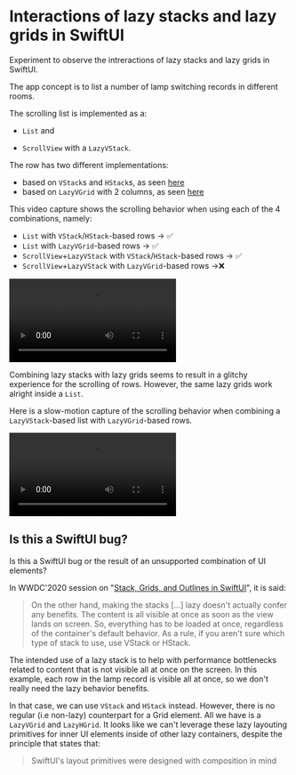 
# Interactions of lazy stacks and lazy grids in SwiftUI

Experiment to observe the intreractions of lazy stacks and lazy grids in SwiftUI.

The app concept is to list a number of lamp switching records in different rooms.

The scrolling list is implemented as a:

*  `List` and

* `ScrollView` with a `LazyVStack`.

The row has two different implementations: 

* based on `VStack`s and `HStack`s, as seen [here](https://github.com/atineoSE/LampMonitor/blob/main/LampMonitor/StackLampRow.swift#L24)
* based on `LazyVGrid` with 2 columns, as seen [here](https://github.com/atineoSE/LampMonitor/blob/main/LampMonitor/LazyGridLampRow.swift#L26)

This video capture shows the scrolling behavior when using each of the 4 combinations, namely:

* `List` with `VStack`/`HStack`-based rows &rarr; ✅
* `List` with `LazyVGrid`-based rows &rarr; ✅
* `ScrollView`+`LazyVStack` with `VStack`/`HStack`-based rows &rarr; ✅
* `ScrollView`+`LazyVStack` with `LazyVGrid`-based rows &rarr;❌

![Scrolling of lamp records](https://user-images.githubusercontent.com/12340433/110236989-a307e880-7f39-11eb-9ca7-5b910be61960.mp4 "Scrolling of lamp records")

Combining lazy stacks with lazy grids seems to result in a glitchy experience for the scrolling of rows. However, the same lazy grids work alright inside a `List`. 

Here is a slow-motion capture of the scrolling behavior when combining a `LazyVStack`-based list with `LazyVGrid`-based rows.

![Slow-motion scroll when combining lazy stack and lazy grid](https://user-images.githubusercontent.com/12340433/110236998-ac915080-7f39-11eb-9d6c-086990407657.mp4 "Slow-motion scroll when combining lazy stack and lazy grid")

## Is this a SwiftUI bug?

Is this a SwiftUI bug or the result of an unsupported combination of UI elements? 

In WWDC'2020 session on "[Stack, Grids, and Outlines in SwiftUI](https://developer.apple.com/wwdc20/10031)", it is said:

> On the other hand, making the stacks [...] lazy doesn't actually confer any benefits. The content is all visible at once as soon as the view lands on screen. So, everything has to be loaded at once, regardless of the container's default behavior. As a rule, if you aren't sure which type of stack to use, use VStack or HStack.

The intended use of a lazy stack is to help with performance bottlenecks related to content that is not visible all at once on the screen. In this example, each row in the lamp record is visible all at once, so we don't really need the lazy behavior benefits. 

In that case, we can use `VStack` and `HStack` instead. However, there is no regular (i.e non-lazy) counterpart for a Grid element. All we have is a `LazyVGrid` and `LazyHGrid`. It looks like we can't leverage these lazy layouting primitives for inner UI elements inside of other lazy containers, despite the principle that states that:

> SwiftUI's layout primitives were designed with composition in mind

